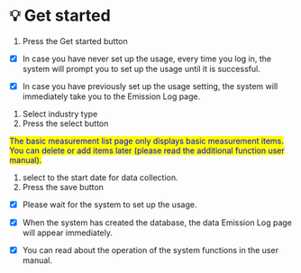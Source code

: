# 💡 Get started



1. Press the Get started button

* [x] In case you have never set up the usage, every time you log in, the system will prompt you to set up the usage until it is successful.
* [x] In case you have previously set up the usage setting, the system will immediately take you to the Emission Log page.





1. Select industry type
2. Press the select button



<mark style="color:blue;">The basic measurement list page only displays basic measurement items. You can delete or add items later (please read the additional function user manual).</mark>





1. select to the start date for data collection.
2. Press the save button



* [x] Please wait for the system to set up the usage.





* [x] When the system has created the database, the data Emission Log page will appear immediately.
* [x] You can read about the operation of the system functions in the user manual.
